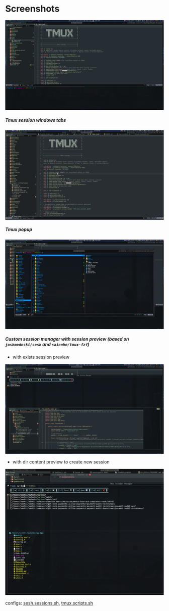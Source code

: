 # Screenshots

![tmux.png](../screenshots/tmux/tmux.png)

##### Tmux session windows tabs

![tmux-win-tabs.png](../screenshots/tmux/tmux-win-tabs.png)

##### Tmux popup

![tmup-popup.png](../screenshots/tmux/tmup-popup.png)

##### Custom session manager with session preview (based on `joshmedeski/sesh` and `sainnhe/tmux-fzf`)

- with exists session preview

![tmux-session-manager with files preview where session can be created etc](../screenshots/tmux/tmux-session-manager.png)

- with dir content preview to create new session

![tmux-session-manager with ](../screenshots/tmux/tmux-session-manager-dirs-preview.png)

configs: [sesh.sessions.sh](../zsh/serhii.shell/util/sesh.sessions.sh), [tmux.scripts.sh](../zsh/serhii.shell/tmux.scripts.sh)
